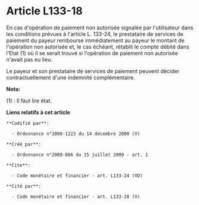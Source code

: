 # Article L133-18

En cas d'opération de paiement non autorisée signalée par l'utilisateur dans les conditions prévues à l'article L. 133-24, le
prestataire de services de paiement du payeur rembourse immédiatement au payeur le montant de l'opération non autorisée et,
le cas échéant, rétablit le compte débité dans l'Etat (1) où il se serait trouvé si l'opération de paiement non autorisée
n'avait pas eu lieu. 

Le payeur et son prestataire de services de paiement peuvent décider contractuellement d'une indemnité complémentaire.

**Nota:**

(1) : Il faut lire état.

**Liens relatifs à cet article**

	**Codifié par**:

	  - Ordonnance n°2000-1223 du 14 décembre 2000 (V)

	**Créé par**:

	  - Ordonnance n°2009-866 du 15 juillet 2009 - art. 1

	**Cite**:

	  - Code monétaire et financier - art. L133-24 (VD)

	**Cité par**:

	  - Code monétaire et financier - art. L133-28 (V)
